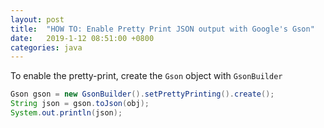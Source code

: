 ```yaml
---
layout: post
title:  "HOW TO: Enable Pretty Print JSON output with Google's Gson"
date:   2019-1-12 08:51:00 +0800
categories: java
---
```


To enable the pretty-print, create the `Gson` object with `GsonBuilder`

```java
Gson gson = new GsonBuilder().setPrettyPrinting().create();
String json = gson.toJson(obj);
System.out.println(json);
```
